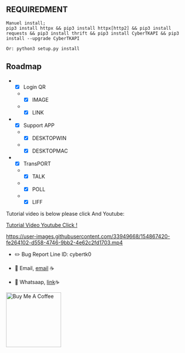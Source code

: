 ## REQUIREDMENT ##
```PY
Manuel install; 
pip3 install httpx && pip3 install httpx[http2] && pip3 install requests && pip3 install thrift && pip3 install CyberTKAPI && pip3 install --upgrade CyberTKAPI

Or: python3 setup.py install
```

## Roadmap

*  - [x] Login QR
    *  - [x] IMAGE
    *  - [x] LINK
*  - [x] Support APP
    *  - [x] DESKTOPWIN
    *  - [x] DESKTOPMAC
*  - [x] TransPORT
    *  - [x] TALK
    *  - [x] POLL
    *  - [x] LIFF 

Tutorial video is below please click And Youtube:

[Tutorial Video Youtube Click ! ](https://www.youtube.com/watch?v=wBtC7nR9L8Y)


https://user-images.githubusercontent.com/33949668/154867420-fe264102-d558-4746-9bb2-4e62c2fd1703.mp4





- ✏️ Bug Report Line ID: cybertk0 

- 💼 Email, [email](mailto:tolgkr@cybertkr.com) ☕
- 💼 Whatsaap, [link](https://api.whatsapp.com/send?phone=31686208125)☕

<a href="https://www.buymeacoffee.com/cybertkr" target="_blank"><img src="https://cdn.buymeacoffee.com/buttons/v2/default-red.png" alt="Buy Me A Coffee" width="150" ></a>

